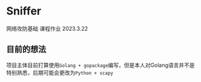 # Sniffer
网络攻防基础 课程作业 2023.3.22

## 目前的想法

项目主体目前打算使用`Golang + gopackage`编写，但是本人对Golang语言并不是特别熟悉，后期可能会更改为`Python + scapy`
